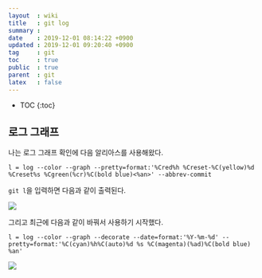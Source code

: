 ```yaml
---
layout  : wiki
title   : git log
summary : 
date    : 2019-12-01 08:14:22 +0900
updated : 2019-12-01 09:20:40 +0900
tag     : git
toc     : true
public  : true
parent  : git
latex   : false
---
```

* TOC
{:toc}

## 로그 그래프

나는 로그 그래프 확인에 다음 알리아스를 사용해왔다.

```
l = log --color --graph --pretty=format:'%Cred%h %Creset-%C(yellow)%d %Creset%s %Cgreen(%cr)%C(bold blue)<%an>' --abbrev-commit
```

`git l`을 입력하면 다음과 같이 출력된다.

![](https://user-images.githubusercontent.com/1855714/69907636-866a3000-141b-11ea-8b50-732c038279a3.png )

그리고 최근에 다음과 같이 바꿔서 사용하기 시작했다.

```
l = log --color --graph --decorate --date=format:'%Y-%m-%d' --pretty=format:'%C(cyan)%h%C(auto)%d %s %C(magenta)(%ad)%C(bold blue) %an'
```


![](https://user-images.githubusercontent.com/1855714/69907643-a26dd180-141b-11ea-9359-9a809f5b621e.png )


